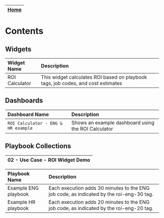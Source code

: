 | [Home](https://github.com/fortinet-fortisoar/solution-pack-roi-calculator-usage/blob/release/1.0.0/README.md) |
|--------------------------------------------|

# Contents

## Widgets

| Widget Name | Description |
| :-             | :-          |
| ROI Calculator     | This widget calculates ROI based on playbook tags, job codes, and cost estimates |

## Dashboards
| Dashboard Name | Description |
| :-              | :-          |
 |`ROI Calculator - ENG & HR example`     | Shows an example dashboard using the ROI Calculator |

## Playbook Collections
| 02 - Use Case - ROI Widget Demo |
|:-                                      |

|**Playbook Name**|**Description**|
| :- | :- |
|Example ENG playbook|Each execution adds 30 minutes to the ENG job code, as indicated by the roi-eng-30 tag.|
|Example HR playbook|Each execution adds 20 minutes to the ENG job code, as indicated by the roi-eng-20 tag.|
